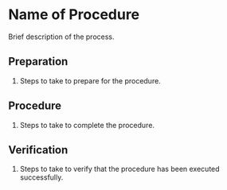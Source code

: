 # Name of Procedure

Brief description of the process.

## Preparation

1. Steps to take to prepare for the procedure.

## Procedure

1. Steps to take to complete the procedure.

## Verification

1. Steps to take to verify that the procedure has been executed successfully.
